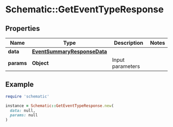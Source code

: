 # Schematic::GetEventTypeResponse

## Properties

| Name | Type | Description | Notes |
| ---- | ---- | ----------- | ----- |
| **data** | [**EventSummaryResponseData**](EventSummaryResponseData.md) |  |  |
| **params** | **Object** | Input parameters |  |

## Example

```ruby
require 'schematic'

instance = Schematic::GetEventTypeResponse.new(
  data: null,
  params: null
)
```

